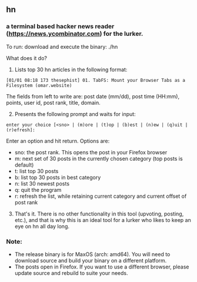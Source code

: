 ## hn
### a terminal based hacker news reader (https://news.ycombinator.com) for the lurker.

To run: download and execute the binary: ./hn

What does it do?

1. Lists top 30 hn articles in the following format:

`[01/01 08:18 173 thesephist] 01. TabFS: Mount your Browser Tabs as a Filesystem (omar.website)`

The fields from left to write are: post date (mm/dd), post time (HH:mm), points, user id, post rank, title, domain.

2. Presents the following prompt and waits for input:

`enter your choice [<sno> | (m)ore | (t)op | (b)est | (n)ew | (q)uit | (r)efresh]:`

Enter an option and hit return. Options are:

- sno: the post rank. This opens the post in your Firefox browser
- m: next set of 30 posts in the currently chosen category (top posts is default)
- t: list top 30 posts
- b: list top 30 posts in best category
- n: list 30 newest posts
- q: quit the program
- r: refresh the list, while retaining current category and current offset of post rank

3. That's it. There is no other functionality in this tool (upvoting, posting, etc.), and that is why this is an ideal tool for a lurker who likes to keep an eye on hn all day long.

### Note:

- The release binary is for MaxOS (arch: amd64). You will need to download source and build your binary on a different platform.
- The posts open in Firefox. If you want to use a different browser, please update source and rebuild to suite your needs.

